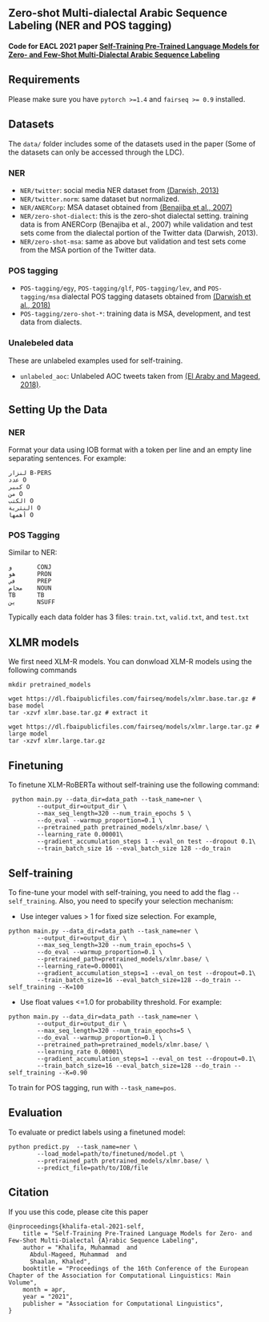 ## Zero-shot Multi-dialectal Arabic Sequence Labeling (NER and POS tagging)


#### Code for EACL 2021 paper [Self-Training Pre-Trained Language Models for Zero- and Few-Shot Multi-Dialectal Arabic Sequence Labeling](https://arxiv.org/abs/2101.04758)

## Requirements
Please make sure you have `pytorch >=1.4` and `fairseq >= 0.9` installed.

## Datasets
The `data/` folder includes some of the datasets used in the paper (Some of the datasets can only be accessed through the LDC). 

### NER
* `NER/twitter`: social media NER dataset from [(Darwish, 2013)](https://www.aclweb.org/anthology/P13-1153.pdf)
* `NER/twitter.norm`: same dataset but normalized.
* `NER/ANERCorp`: MSA dataset obtained from [(Benajiba et al., 2007)](https://link.springer.com/chapter/10.1007/978-3-540-70939-8_13)
* `NER/zero-shot-dialect`: this is the zero-shot dialectal setting. training data is from ANERCorp (Benajiba et al., 2007) while validation and test sets come from the dialectal portion of the Twitter data (Darwish, 2013).
* `NER/zero-shot-msa`:  same as above but validation and test sets come from the MSA portion of the Twitter data.
### POS tagging 
* `POS-tagging/egy`, `POS-tagging/glf`, `POS-tagging/lev`, and `POS-tagging/msa` dialectal POS tagging datasets obtained from [(Darwish et al., 2018)](https://www.aclweb.org/anthology/L18-1015.pdf)
* `POS-tagging/zero-shot-*`: training data is MSA, development, and test data from dialects.

### Unalebeled data
These are unlabeled examples used for self-training.
* `unlabeled_aoc`: Unlabeled AOC tweets taken from [(El Araby and Mageed, 2018)](https://www.aclweb.org/anthology/W18-3930.pdf).

## Setting Up the Data
### NER
Format your data using IOB format with a token per line and an empty line separating sentences. For example: 
```
لنزار B-PERS
عدد O
كبير O
من O
الكتب O
النثرية O
أهمها O
```

### POS Tagging 
Similar to NER: 
```
و       CONJ
هو      PRON
في      PREP
محام    NOUN
TB      TB
ين      NSUFF
```
Typically each data folder has 3 files: `train.txt`, `valid.txt`, and `test.txt`

## XLMR models

We first need XLM-R models. You can donwload XLM-R models using the following commands
```
mkdir pretrained_models

wget https://dl.fbaipublicfiles.com/fairseq/models/xlmr.base.tar.gz # base model
tar -xzvf xlmr.base.tar.gz # extract it

wget https://dl.fbaipublicfiles.com/fairseq/models/xlmr.large.tar.gz # large model
tar -xzvf xlmr.large.tar.gz
```


## Finetuning
To finetune XLM-RoBERTa without self-training use the following command: 

```
 python main.py --data_dir=data_path --task_name=ner \
        --output_dir=output_dir \
        --max_seq_length=320 --num_train_epochs 5 \
        --do_eval --warmup_proportion=0.1 \
        --pretrained_path pretrained_models/xlmr.base/ \
        --learning_rate 0.00001\
        --gradient_accumulation_steps 1 --eval_on test --dropout 0.1\
        --train_batch_size 16 --eval_batch_size 128 --do_train

```

## Self-training
To fine-tune your model with self-training, you need to add the flag `--self_training`. Also, you need to specify your selection mechanism:  
* Use integer values > 1 for fixed size selection. For example, 
```
python main.py --data_dir=data_path --task_name=ner \
        --output_dir=output_dir \
        --max_seq_length=320 --num_train_epochs=5 \
        --do_eval --warmup_proportion=0.1 \
        --pretrained_path=pretrained_models/xlmr.base/ \
        --learning_rate=0.00001\
        --gradient_accumulation_steps=1 --eval_on test --dropout=0.1\
        --train_batch_size=16 --eval_batch_size=128 --do_train --self_training --K=100
```

* Use float values <=1.0 for probability threshold. For example:
```
python main.py --data_dir=data_path --task_name=ner \
        --output_dir=output_dir \
        --max_seq_length=320 --num_train_epochs=5 \
        --do_eval --warmup_proportion=0.1 \
        --pretrained_path=pretrained_models/xlmr.base/ \
        --learning_rate 0.00001\
        --gradient_accumulation_steps=1 --eval_on test --dropout=0.1\
        --train_batch_size=16 --eval_batch_size=128 --do_train --self_training --K=0.90
```
To train for POS tagging, run with `--task_name=pos`. 

## Evaluation
To evaluate or predict labels using a finetuned model: 
```
python predict.py  --task_name=ner \
        --load_model=path/to/finetuned/model.pt \
        --pretrained_path pretrained_models/xlmr.base/ \
        --predict_file=path/to/IOB/file
```


## Citation 
If you use this code, please cite this paper
```
@inproceedings{khalifa-etal-2021-self,
    title = "Self-Training Pre-Trained Language Models for Zero- and Few-Shot Multi-Dialectal {A}rabic Sequence Labeling",
    author = "Khalifa, Muhammad  and
      Abdul-Mageed, Muhammad  and
      Shaalan, Khaled",
    booktitle = "Proceedings of the 16th Conference of the European Chapter of the Association for Computational Linguistics: Main Volume",
    month = apr,
    year = "2021",
    publisher = "Association for Computational Linguistics",
}
```

